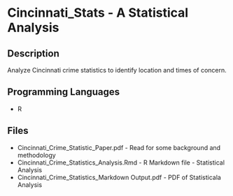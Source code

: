 # Cincinnati_Stats - A Statistical Analysis

## Description
Analyze Cincinnati crime statistics to identify location and times of concern.

## Programming Languages
- R

## Files
- Cincinnati_Crime_Statistic_Paper.pdf - Read for some background and methodology
- Cincinnati_Crime_Statistics_Analysis.Rmd - R Markdown file - Statistical Analysis
- Cincinnati_Crime_Statistics_Markdown Output.pdf - PDF of Statisticala Analysis
